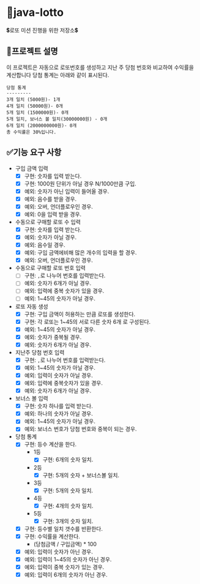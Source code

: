 # 🚀java-lotto
💲로또 미션 진행을 위한 저장소💲

## 🌸프로젝트 설명
이 프로젝트은 자동으로 로또번호를 생성하고 지난 주 당첨 번호와 비교하여 수익률을 계산합니다
당첨 통계는 아래와 같이 표시된다.
```
당첨 통계
---------
3개 일치 (5000원)- 1개
4개 일치 (50000원)- 0개
5개 일치 (1500000원)- 0개
5개 일치, 보너스 볼 일치(30000000원) - 0개
6개 일치 (2000000000원)- 0개
총 수익률은 30%입니다.
```

## ✅기능 요구 사항
- 구입 금액 입력
    - [x] 구현: 숫자를 입력 받는다.
    - [x] 구현: 1000원 단위가 아닐 경우 N/1000만큼 구입.
    - [x] 예외: 숫자가 아닌 입력이 들어올 경우.
    - [x] 예외: 음수를 받을 경우.
    - [x] 예외: 오버, 언더플로우인 경우.
    - [x] 예외: 0을 입력 받을 경우.
    
- 수동으로 구매할 로또 수 입력
    - [x] 구현: 숫자를 입력 받는다.
    - [x] 예외: 숫자가 아닐 경우.
    - [x] 예외: 음수일 경우.
    - [x] 예외: 구입 금액에비해 많은 개수의 입력을 할 경우.
    - [x] 예외: 오버, 언더플로우인 경우.
    
- 수동으로 구매할 로또 번호 입력
    - [ ] 구현: `,`로 나누어 번호를 입력받는다.
    - [ ] 예외: 숫자가 6개가 아닐 경우.
    - [ ] 예외: 입력에 중복 숫자가 있을 경우.
    - [ ] 예외: 1~45의 숫자가 아닐 경우.
    
- 로또 자동 생성
    - [x] 구현: 구입 금액이 허용하는 만큼 로또를 생성한다.
    - [x] 구현: 각 로또는 1~45의 서로 다른 숫자 6개 로 구성된다. 
    - [x] 예외: 1~45의 숫자가 아닐 경우. 
    - [x] 예외: 숫자가 중복될 경우.
    - [x] 예외: 숫자가 6개가 아닐 경우.
    
- 지난주 당첨 번호 입력
    - [x] 구현: `,`로 나누어 번호를 입력받는다.
    - [x] 예외: 1~45의 숫자가 아닐 경우.
    - [x] 예외: 입력이 숫자가 아닐 경우.
    - [x] 예외: 입력에 중복숫자가 있을 경우.
    - [x] 예외: 숫자가 6개가 아닐 경우.
    
- 보너스 볼 입력
    - [x] 구현: 숫자 하나를 입력 받는다.
    - [x] 예외: 하나의 숫자가 아닐 경우.
    - [x] 예외: 1~45의 숫자가 아닐 경우.
    - [x] 예외: 보너스 번호가 당첨 번호와 중복이 되는 경우.

- 당첨 통계
    - [x] 구현: 등수 계산을 한다.
        - 1등
            - [x] 구현: 6개의 숫자 일치.
        - 2등
            - [x] 구현: 5개의 숫자 + 보너스볼 일치.
        - 3등
            - [x] 구현: 5개의 숫자 일치.
        - 4등
            - [x] 구현: 4개의 숫자 일치.
        - 5등
            - [x] 구현: 3개의 숫자 일치.
    - [x] 구현: 등수별 일치 갯수를 반환한다.
    - [x] 구현: 수익률을 계산한다.
        - (당첨금액 / 구입금액) * 100
    - [x] 예외: 입력이 숫자가 아닌 경우.
    - [x] 예외: 입력이 1~45의 숫자가 아닌 경우.
    - [x] 예외: 입력이 중복 숫자가 있는 경우.
    - [x] 예외: 입력이 6개의 숫자가 아닌 경우.